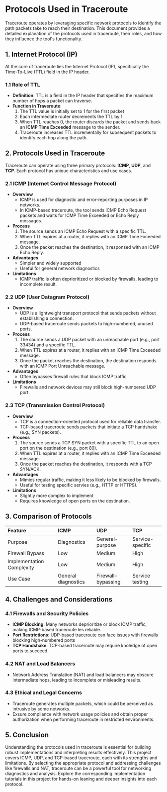 # Protocols Used in Traceroute

Traceroute operates by leveraging specific network protocols to identify the path packets take to reach their destination. This document provides a detailed explanation of the protocols used in traceroute, their roles, and how they influence the tool's functionality.

## 1. Internet Protocol (IP)

At the core of traceroute lies the Internet Protocol (IP), specifically the Time-To-Live (TTL) field in the IP header.

### 1.1 Role of TTL
- **Definition**: TTL is a field in the IP header that specifies the maximum number of hops a packet can traverse.
- **Function in Traveroute**:
    1. The TTL value is initially set to 1 for the first packet
    2. Each intermediate router decrements the TTL by 1.
    3. When TTL reaches 0, the router discards the packet and sends back an **ICMP Time Exceeded** message to the sender.
    4. Traceroute increases TTL incrementally for subsequent packets to identify each hop along the path.

## 2. Protocols Used in Traceroute

Traceroute can operate using three primary protocols: **ICMP**, **UDP**, and **TCP**. Each protocol has unique characteristics and use cases.

### 2.1 ICMP (Internet Control Message Protocol)

- **Overview**
    - ICMP is used for diagnostic and error-reporting purposes in IP networks.
    - In ICMP-based traceroute, the tool sends ICMP Echo Request packets and waits for ICMP Time Exceeded or Echo Reply messages.
- **Process**
    1. The source sends an ICMP Echo Request with a specific TTL.
    2. When TTL expires at a router, it replies with an ICMP Time Exceeded message.
    3. Once the packet reaches the destination, it responsed with an ICMP Echo Reply.
- **Advantages**
    - Simpler and widely supported
    - Useful for general network diagnostics
- **Limitations**
    - ICMP traffic is often deprioritized or blocked by firewalls, leading to incomplete result.

### 2.2 UDP (User Datagram Protocol)

- **Overview**
    - UDP is a lightweight transport protocol that sends packets without establishing a connection.
    - UDP-based traceroute sends packets to high-numbered, unused ports.
- **Process**
    1. The source sends a UDP packet with an unreachable port (e.g., port 33434) and a specific TTL.
    2. When TTL expires at a router, it replies with an ICMP Time Exceeded message.
    3. Once the packet reaches the destination, the destination responds with an ICMP Port Unreachable message.
- **Advantages**
    - Often bypasses firewall rules that block ICMP traffic
- **Limitations**
    - Firewalls and network devices may still block high-numbered UDP port.

### 2.3 TCP (Transmission Control Protocol)

- **Overview**
    - TCP is a connection-oriented protocol used for reliable data transfer.
    - TCP-based traceroute sends packets that initiate a TCP handshake (e.g., SYN packets).
- **Process**
    1. The source sends a TCP SYN packet with a specific TTL to an open port on the destination (e.g., port 80).
    2. When TTL expires at a router, it replies with an ICMP Time Exceeded message.
    3. Once the packet reaches the destination, it responds with a TCP SYN/ACK.
- **Advantages**
    - Mimics regular traffic, making it less likely to be blocked by firewalls.
    - Useful for testing specific servies (e.g., HTTP or HTTPS).
- **Limitations**
    - Slightly more complex to implement
    - Requires knowledge of open ports on the destination.

## 3. Comparison of Protocols

|Feature|ICMP|UDP|TCP|
|:------|:---|:--|:--|
|Purpose|Diagnostics|General-purpose|Service-specific|
|Firewall Bypass|Low|Medium|High|
|Implementation Complexity|Low|Medium|High|
|Use Case|General diagnostics|Firewall-bypassing|Service testing|


## 4. Challenges and Considerations

### 4.1 Firewalls and Security Policies

- **ICMP Blocking**: Many networks deprioritize or block ICMP traffic, making ICMP-based traceroute les reliable.
- **Port Restrictions**: UDP-based traceroute can face issues with firewalls blocking high-numbered ports
- **TCP Handshake**: TCP-based traceroute may require knoledge of open ports to succeed.

### 4.2 NAT and Load Balancers

- Network Address Translation (NAT) and load balancers may obscure intermediate hops, leading to incomplete or misleading results.

### 4.3 Ethical and Legal Concerns

- Traceroute generates multiple packets, which could be perceived as intrusive by some networks.
- Exsure compliance with network usage policies and obtain proper authorization when performing traceroute in restricted environments.


## 5. Conclusion

Understanding the protocols used in traceroute is essential for building robust implementations and interpreting results effectively. This project covers ICMP, UDP, and TCP-based traceroute, each with its strengths and limitations. By selecting the appropriate protocol and addressing challenges like firewalls and NAT, traceroute can be a powerful tool for networking diagnostics and analysis.
Explore the corresponding implementation tutorials in this project for hands-on leaning and deeper insights into each protocol.
